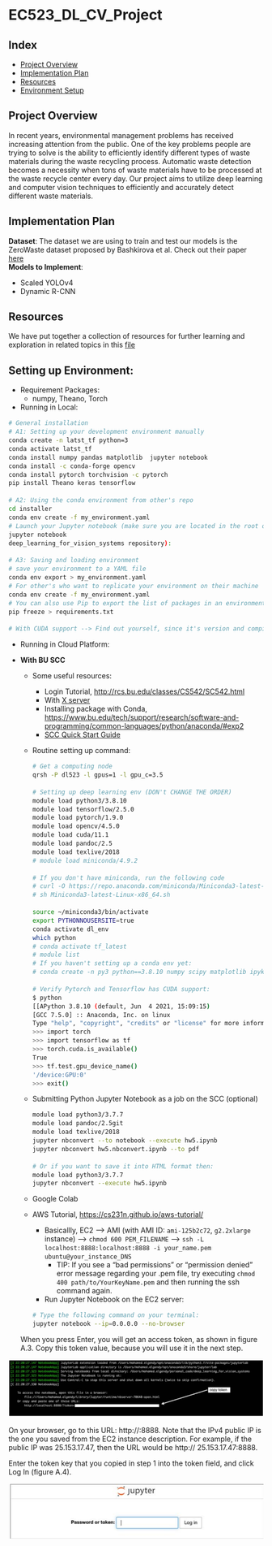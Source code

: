 # EC523_DL_CV_Project

## Index
- [Project Overview](#project-overview)
- [Implementation Plan](#implementation-plan)
- [Resources](#resources)
- [Environment Setup](#setting-up-environment)

## Project Overview
In recent years, environmental management problems has received increasing attention from the public. One of the key problems people are trying to solve is the ability to efficiently identify
different types of waste materials during the waste recycling process. Automatic waste detection becomes a necessity when tons of waste materials have to be processed at the waste recycle center every day. Our project aims to utilize deep learning and computer vision techniques to efficiently and accurately detect different waste materials.

## Implementation Plan
__Dataset__: The dataset we are using to train and test our models is the ZeroWaste dataset proposed by Bashkirova et al. Check out their paper [here](https://arxiv.org/abs/2106.02740)  
__Models to Implement__: 
  - Scaled YOLOv4
  - Dynamic R-CNN

## Resources
We have put together a collection of resources for further learning and exploration in related topics in this [file](./Resources.md)

## Setting up Environment:

- Requirement Packages:
  - numpy, Theano, Torch
- Running in Local:

```bash
# General installation
# A1: Setting up your development environment manually
conda create -n latst_tf python=3
conda activate latst_tf
conda install numpy pandas matplotlib  jupyter notebook
conda install -c conda-forge opencv
conda install pytorch torchvision -c pytorch
pip install Theano keras tensorflow

# A2: Using the conda environment from other's repo
cd installer
conda env create -f my_environment.yaml
# Launch your Jupyter notebook (make sure you are located in the root of the
jupyter notebook	
deep_learning_for_vision_systems repository):

# A3: Saving and loading environment
# save your environment to a YAML file
conda env export > my_environment.yaml
# For other's who want to replicate your environment on their machine
conda env create -f my_environment.yaml	
# You can also use Pip to export the list of packages in an environment to a .txt file, and then include that file with your code. This allows other people to easily load all the dependencies for you code with pip
pip freeze > requirements.txt	

# With CUDA support --> Find out yourself, since it's version and compiler specific
```

- Running in Cloud Platform:
- **With BU SCC**
    - Some useful resources:
        - Login Tutorial, http://rcs.bu.edu/classes/CS542/SC542.html
        - With [X server](https://vlaams-supercomputing-centrum-vscdocumentation.readthedocs-hosted.com/en/latest/access/using_the_xming_x_server_to_display_graphical_programs.html#:~:text=Running%20Xming%3A,programs%20(such%20as%20PuTTY).)
        - Installing package with Conda, https://www.bu.edu/tech/support/research/software-and-programming/common-languages/python/anaconda/#exp2
        - [SCC Quick Start Guide](https://www.bu.edu/tech/support/research/system-usage/scc-quickstart/)
    - Routine setting up command:
        ```bash
        # Get a computing node
        qrsh -P dl523 -l gpus=1 -l gpu_c=3.5

        # Setting up deep learning env (DON't CHANGE THE ORDER)
        module load python3/3.8.10
        module load tensorflow/2.5.0
        module load pytorch/1.9.0
        module load opencv/4.5.0	
        module load cuda/11.1
        module load pandoc/2.5
        module load texlive/2018
        # module load miniconda/4.9.2

        # If you don't have miniconda, run the following code
        # curl -O https://repo.anaconda.com/miniconda/Miniconda3-latest-Linux-x86_64.sh
        # sh Miniconda3-latest-Linux-x86_64.sh

        source ~/miniconda3/bin/activate
        export PYTHONNOUSERSITE=true
        conda activate dl_env
        which python
        # conda activate tf_latest
        # module list
        # If you haven't setting up a conda env yet:
        # conda create -n py3 python==3.8.10 numpy scipy matplotlib ipykernel

        # Verify Pytorch and Tensorflow has CUDA support:
        $ python
        [[APython 3.8.10 (default, Jun  4 2021, 15:09:15) 
        [GCC 7.5.0] :: Anaconda, Inc. on linux
        Type "help", "copyright", "credits" or "license" for more information.
        >>> import torch
        >>> import tensorflow as tf
        >>> torch.cuda.is_available()
        True
        >>> tf.test.gpu_device_name()
        '/device:GPU:0'
        >>> exit()
        ```
    - Submitting Python Jupyter Notebook as a job on the SCC (optional)
        ```bash
        module load python3/3.7.7
        module load pandoc/2.5git
        module load texlive/2018
        jupyter nbconvert --to notebook --execute hw5.ipynb
        jupyter nbconvert hw5.nbconvert.ipynb --to pdf

        # Or if you want to save it into HTML format then:
        module load python3/3.7.7
        jupyter nbconvert --execute hw5.ipynb
        ```

  - Google Colab
  - AWS Tutorial, https://cs231n.github.io/aws-tutorial/
    - Basicallly, EC2 --> AMI (with  AMI ID: `ami-125b2c72`, `g2.2xlarge` instance) --> `chmod 600 PEM_FILENAME`  --> `ssh -L localhost:8888:localhost:8888 -i your_name.pem ubuntu@your_instance_DNS`
      - TIP: If you see a “bad permissions” or “permission denied” error message regarding your .pem file, try executing `chmod 400 path/to/YourKeyName.pem` and then running the ssh command again.
    - Run Jupyter Notebook on the EC2 server:
    
    ```bash
    # Type the following command on your terminal:
    jupyter notebook --ip=0.0.0.0 --no-browser
    ```

  When you press Enter, you will get an access token, as shown in figure A.3. Copy this token value, because you will use it in the next step.

![image-20220128110355855](./images/image-20220128110355855.png)

  On your browser, go to this URL: http://:8888. Note that the IPv4 public IP is the one you saved from the EC2 instance description. For example, if the public IP was 25.153.17.47, then the URL would be http:// 25.153.17.47:8888.

  Enter the token key that you copied in step 1 into the token field, and click Log In (figure A.4).

![image-20220128110447248](./images/image-20220128110447248.png)


